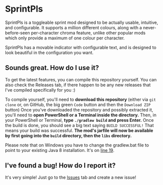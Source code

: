 # SprintPls

SprintPls is a toggleable sprint mod designed to be actually usable, intuitive, and configurable. It supports a million different colours,
along with a never-before-seen per-character chroma feature, unlike other popular mods which only provide a maximum of one colour per
character.

SprintPls has a movable indicator with configurable text, and is designed to look beautiful in the configuration you want.


## Sounds great. How do I use it?

To get the latest features, you can compile this repository yourself.
You can also check the Releases tab, if there happen to be any new releases that I've compiled specifically for you :)

To compile yourself, you'll need to **download this repository** (either via `git clone` or, on GitHub, the big green `Code` button and then the `Download ZIP` button)
Once you've downloaded the repository and possibly extracted it, you'll need to **open PowerShell or a Terminal inside the directory.**
Then, in your PowerShell or Terminal, **type `./gradlew build` and press Enter.** Once the build is done, you should see a big text saying `BUILD SUCCESSFUL!`
That means your build was successful. **The mod's jarfile will now be available by first going into the `build` directory, then the `libs` directory.**

Please note that on Windows you have to change the gradlew.bat file to point to your existing Java 8 installation. It's on [line 19](https://github.com/bluelhf/SprintPls/blob/1aa6422fa749e724992eaf731d648ca8d3cacf50/gradlew.bat#L19).

## I've found a bug! How do I report it?

It's very simple! Just go to the [Issues](https://github.com/bluelhf/SprintPls/issues) tab and create a new issue!